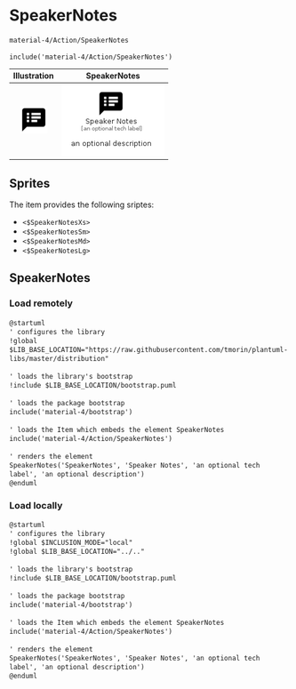 # SpeakerNotes


```text
material-4/Action/SpeakerNotes
```

```text
include('material-4/Action/SpeakerNotes')
```



| Illustration | SpeakerNotes |
| :---: | :---: |
| ![illustration for Illustration](../../material-4/Action/SpeakerNotes.png) | ![illustration for SpeakerNotes](../../material-4/Action/SpeakerNotes.Local.png) |



## Sprites
The item provides the following sriptes:

- `<$SpeakerNotesXs>`
- `<$SpeakerNotesSm>`
- `<$SpeakerNotesMd>`
- `<$SpeakerNotesLg>`





## SpeakerNotes

### Load remotely
```plantuml
@startuml
' configures the library
!global $LIB_BASE_LOCATION="https://raw.githubusercontent.com/tmorin/plantuml-libs/master/distribution"

' loads the library's bootstrap
!include $LIB_BASE_LOCATION/bootstrap.puml

' loads the package bootstrap
include('material-4/bootstrap')

' loads the Item which embeds the element SpeakerNotes
include('material-4/Action/SpeakerNotes')

' renders the element
SpeakerNotes('SpeakerNotes', 'Speaker Notes', 'an optional tech label', 'an optional description')
@enduml
```

### Load locally
```plantuml
@startuml
' configures the library
!global $INCLUSION_MODE="local"
!global $LIB_BASE_LOCATION="../.."

' loads the library's bootstrap
!include $LIB_BASE_LOCATION/bootstrap.puml

' loads the package bootstrap
include('material-4/bootstrap')

' loads the Item which embeds the element SpeakerNotes
include('material-4/Action/SpeakerNotes')

' renders the element
SpeakerNotes('SpeakerNotes', 'Speaker Notes', 'an optional tech label', 'an optional description')
@enduml
```

